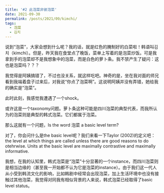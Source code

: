 ```yaml
---
title: '#2 此泡菜非彼泡菜'
date: 2021-09-30
permalink: /posts/2021/09/kimchi/
tags:
  - 泡菜
  - 김치
---
```


说到“泡菜”，大家会想到什么呢？我的话，就是红色的腌制好的白菜啦！韩语叫김치（kimchi）。但是，昨天我在食堂点了晚饭，菜单上写着的是泡菜炒饭。可是我拿到手的泡菜却不是我想象中的泡菜，而是白色的萝卜条。我不禁产生了疑问：这也是泡菜吗？？？

我觉得是阿姨搞错了，不过也没关系，就这样吃吧。神奇的是，坐在我对面的师兄看到我端着盘子过来后，对我说“你点了泡菜啊”。这说明阿姨并没有弄错，她给我的确实是”泡菜”。

此时此刻，我感觉我遭遇了一个shock。

或许这是一个taxonomy问题。萝卜条这种可能是四川泡菜的典型代表，而我所认为的泡菜则是典型的韩式泡菜。它们都属于泡菜。

那么这就有一个问题，Is the word 泡菜 a basic level term?

对了，你会问什么是the basic level呢？我们来看一下Taylor (2002)的定义吧：the level at which things are called unless there are good reasons to do otehrwise. Units at the basic level are maximally contrastive and maximally informative.

我想，在我的认知里，韩式泡菜是“泡菜”十分显著的一个instance，而四川泡菜则是相当边缘的（甚至我一开始都不认为它是泡菜的instance）。由于我们这一代人从小受到韩流文化的影响，比如韩剧中经常会出现泡菜，加上生活环境中也没有接触过其他泡菜，我觉得对同我有相似背景的人来说，韩式泡菜已经取得了basic level status。
